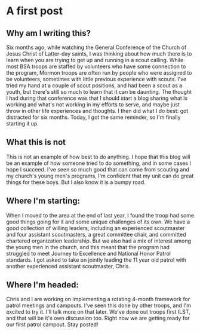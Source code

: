 # A first post

## Why am I writing this?
Six months ago, while watching the General Conference of the Church of Jesus Christ of Latter-day saints, I was thinking about how much there is to learn when you are trying to get up and running in a scout calling. While most BSA troops are staffed by volunteers who have some connection to the program, Mormon troops are often run by people who were assigned to be volunteers, sometimes with little previous experience with scouts. I've tried my hand at a couple of scout positions, and had been a scout as a youth, but there's still so much to learn that it can be daunting. The thought I had during that conference was that I should start a blog sharing what is working and what's not working in my efforts to serve, and maybe just throw in other life experiences and thoughts. I then did what I do best: got distracted for six months. Today, I got the same reminder, so I'm finally starting it up.

## What this is not
This is not an example of how best to do anything. I hope that this blog will be an example of how someone tried to do something, and in some cases I hope I succeed. I've seen so much good that can come from scouting and my church's young men's programs, I'm confident that my unit can do great things for these boys. But I also know it is a bumpy road.

## Where I'm starting:
When I moved to the area at the end of last year, I found the troop had some good things going for it and some unique challenges of its own. We have a good collection of willing leaders, including an experienced scoutmaster and four assistant scoutmasters, a great committee chair, and committed chartered organization leadership. But we also had a mix of interest among the young men in the church, and this meant that the program had struggled to meet Journey to Excellence and National Honor Patrol standards. I got asked to take on jointly leading the 11 year old patrol with another experienced assistant scoutmaster, Chris.

## Where I'm headed:
Chris and I are working on implementing a rotating 4-month framework for patrol meetings and campouts. I've seen this done by other troops, and I'm excited to try it. I'll talk more on that later. We've done out troops first ILST, and that will be it's own discussion too. Right now we are getting ready for our first patrol campout. Stay posted!
